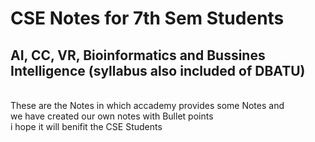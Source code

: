 # CSE Notes for 7th Sem Students
## AI, CC, VR, Bioinformatics and Bussines Intelligence (syllabus also included of DBATU)
<br>
These are the Notes in which accademy provides some Notes and 
<br>
we have created our own notes with Bullet points
<br>
i hope it will benifit the CSE Students
